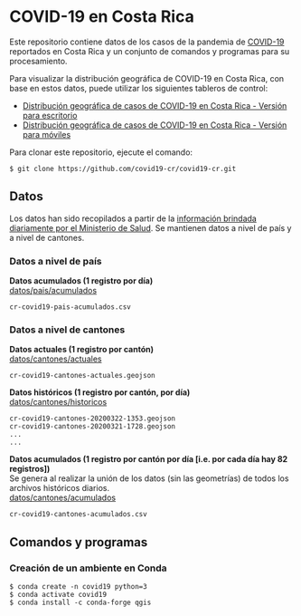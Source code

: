 # COVID-19 en Costa Rica
Este repositorio contiene datos de los casos de la pandemia de [COVID-19](https://es.wikipedia.org/wiki/COVID-19) reportados en Costa Rica y un conjunto de comandos y programas para su procesamiento.

Para visualizar la distribución geográfica de COVID-19 en Costa Rica, con base en estos datos, puede utilizar los siguientes tableros de control:

- [Distribución geográfica de casos de COVID-19 en Costa Rica - Versión para escritorio](https://arcg.is/1HKq9i)
- [Distribución geográfica de casos de COVID-19 en Costa Rica - Versión para móviles](https://arcg.is/1uTiWT)

Para clonar este repositorio, ejecute el comando:
```terminal
$ git clone https://github.com/covid19-cr/covid19-cr.git
```

## Datos
Los datos han sido recopilados a partir de la [información brindada diariamente por el Ministerio de Salud](https://github.com/covid19-cr/covid19-cr/tree/master/prensa/comunicados-ministerio-salud). Se mantienen datos a nivel de país y a nivel de cantones.

### Datos a nivel de país
**Datos acumulados (1 registro por día)**  
[datos/pais/acumulados](https://github.com/covid19-cr/covid19-cr/tree/master/datos/pais/acumulados)
```
cr-covid19-pais-acumulados.csv
```

### Datos a nivel de cantones
**Datos actuales (1 registro por cantón)**  
[datos/cantones/actuales](https://github.com/covid19-cr/covid19-cr/tree/master/datos/cantones/actuales)
```
cr-covid19-cantones-actuales.geojson
```

**Datos históricos (1 registro por cantón, por día)**  
[datos/cantones/historicos](https://github.com/covid19-cr/covid19-cr/tree/master/datos/cantones/historicos)
```
cr-covid19-cantones-20200322-1353.geojson
cr-covid19-cantones-20200321-1728.geojson
...
...
```

**Datos acumulados (1 registro por cantón por día [i.e. por cada día hay 82 registros])**  
Se genera al realizar la unión de los datos (sin las geometrías) de todos los archivos históricos diarios.  
[datos/cantones/acumulados](https://github.com/covid19-cr/covid19-cr/tree/master/datos/cantones/acumulados)
```
cr-covid19-cantones-acumulados.csv
```

## Comandos y programas

### Creación de un ambiente en Conda
```
$ conda create -n covid19 python=3
$ conda activate covid19
$ conda install -c conda-forge qgis
```
